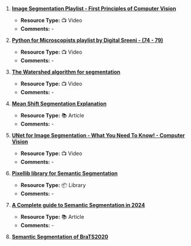 1. [**Image Segmentation Playlist - First Principles of Computer Vision**](https://www.youtube.com/playlist?list=PL2zRqk16wsdop2EatuowXBX5C-r2FdyNt)
   - **Resource Type:** 📺 Video
   - **Comments:** -

2. [**Python for Microscopists playlist by Digital Sreeni - (74 - 79)**](https://www.youtube.com/playlist?list=PLZsOBAyNTZwbIjGnolFydAN33gyyGP7lT)
   - **Resource Type:** 📺 Video
   - **Comments:** -

3. [**The Watershed algorithm for segmentation**](https://www.youtube.com/watch?v=FLmxZaQhvsI)
   - **Resource Type:** 📺 Video
   - **Comments:** -

4. [**Mean Shift Segmentation Explanation**](https://stackoverflow.com/questions/4831813/image-segmentation-using-mean-shift-explained)
   - **Resource Type:** 📚 Article
   - **Comments:** -

5. [**UNet for Image Segmentation - What You Need To Know! - Computer Vision**](https://www.youtube.com/watch?v=-dfSZ_uLfo8)
   - **Resource Type:** 📺 Video
   - **Comments:** -

6. [**Pixellib library for Semantic Segmentation**](https://github.com/ayoolaolafenwa/PixelLib)
   - **Resource Type:** 📦 Library
   - **Comments:** -

7. [**A Complete guide to Semantic Segmentation in 2024**](https://nanonets.com/blog/semantic-image-segmentation-2020/)
   - **Resource Type:** 📚 Article
   - **Comments:** -

8. [**Semantic Segmentation of BraTS2020**](https://www.youtube.com/playlist?list=PLZsOBAyNTZwYgF8O1bTdV-lBdN55wLHDr)
